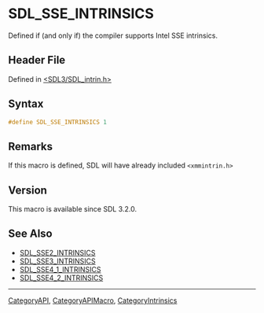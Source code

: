 # SDL_SSE_INTRINSICS

Defined if (and only if) the compiler supports Intel SSE intrinsics.

## Header File

Defined in [<SDL3/SDL_intrin.h>](https://github.com/libsdl-org/SDL/blob/main/include/SDL3/SDL_intrin.h)

## Syntax

```c
#define SDL_SSE_INTRINSICS 1
```

## Remarks

If this macro is defined, SDL will have already included `<xmmintrin.h>`

## Version

This macro is available since SDL 3.2.0.

## See Also

- [SDL_SSE2_INTRINSICS](SDL_SSE2_INTRINSICS)
- [SDL_SSE3_INTRINSICS](SDL_SSE3_INTRINSICS)
- [SDL_SSE4_1_INTRINSICS](SDL_SSE4_1_INTRINSICS)
- [SDL_SSE4_2_INTRINSICS](SDL_SSE4_2_INTRINSICS)






----
[CategoryAPI](CategoryAPI), [CategoryAPIMacro](CategoryAPIMacro), [CategoryIntrinsics](CategoryIntrinsics)

